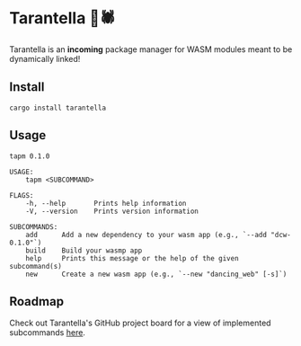 # Tarantella 💃🕷

Tarantella is an **incoming** package manager for WASM modules meant to be dynamically linked!

## Install

```
cargo install tarantella
```

## Usage

```
tapm 0.1.0

USAGE:
    tapm <SUBCOMMAND>

FLAGS:
    -h, --help       Prints help information
    -V, --version    Prints version information

SUBCOMMANDS:
    add      Add a new dependency to your wasm app (e.g., `--add "dcw-0.1.0"`)
    build    Build your wasmp app
    help     Prints this message or the help of the given subcommand(s)
    new      Create a new wasm app (e.g., `--new "dancing_web" [-s]`)
```

## Roadmap

Check out Tarantella's GitHub project board for a view of implemented subcommands [here](https://github.com/danbugs/tarantella/projects/1).